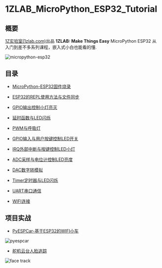 # 1ZLAB_MicroPython_ESP32_Tutorial

## 概要
[1Z实验室(1zlab.com)](http://1zlab.com)出品 **1ZLAB: Make Things Easy**
MicroPython ESP32 从入门到差不多系列课程，嵌入式小白也能看的懂.

![micropython-esp32](http://img.1zlab.com/homepage-micropython-esp32.png)
## 目录

* [MicroPython-ESP32固件烧录](/home/zr/Project/1ZLAB_MicroPython_ESP32_Tutorial/01_MicroPython-ESP32固件烧录/MicroPython-ESP32固件烧录.md)

* [ESP32的REPL使用方法与文件同步](/home/zr/Project/1ZLAB_MicroPython_ESP32_Tutorial/02_连接REPL与源码上传picocom+ampy/ESP32的REPL使用方法与文件同步.md)

* [GPIO输出控制小灯亮灭](/home/zr/Project/1ZLAB_MicroPython_ESP32_Tutorial/03_GPIO输出与控制LED亮灭/GPIO输出控制小灯亮灭.md)
* [延时函数与LED闪烁](/home/zr/Project/1ZLAB_MicroPython_ESP32_Tutorial/04_延时函数与LED闪烁/延时函数与LED闪烁.md)
* [PWM与呼吸灯](/home/zr/Project/1ZLAB_MicroPython_ESP32_Tutorial/05_PWM与呼吸灯/PWM与呼吸灯.md)
* [GPIO输入与用户按键控制LED开关](/home/zr/Project/1ZLAB_MicroPython_ESP32_Tutorial/06_GPIO输入与按键控制LED小灯/GPIO输入与用户按键控制LED开关.md)
* [IRQ外部中断与按键控制LED小灯](/home/zr/Project/1ZLAB_MicroPython_ESP32_Tutorial/07_IRQ外部中断与按键控制LED小灯/IRQ外部中断与按键控制LED小灯.md)
* [ADC采样与电位计控制LED亮度](/home/zr/Project/1ZLAB_MicroPython_ESP32_Tutorial/08_ADC采样与电位计控制LED亮度/ADC采样与电位计控制LED亮度.md)
* [DAC数字转模拟](/home/zr/Project/1ZLAB_MicroPython_ESP32_Tutorial/09_DAC数字转模拟/DAC数字转模拟.md)
* [Timer定时器与LED闪烁](/home/zr/Project/1ZLAB_MicroPython_ESP32_Tutorial/10_Timer定时器与LED闪烁/Timer定时器与LED闪烁.md)
* [UART串口通信](/home/zr/Project/1ZLAB_MicroPython_ESP32_Tutorial/11_UART串口通信/UART串口通信.md)
* [WIFI连接](/home/zr/Project/1ZLAB_MicroPython_ESP32_Tutorial/14_WIFI连接/WIFI连接.md)

## 项目实战
* [PyESPCar-基于ESP32的WIFI小车](https://github.com/1zlab/1ZLAB_PyEspCar)

![pyespcar](http://img.1zlab.com/homepage-pyespcar.png)
* [舵机云台人脸追踪](https://github.com/1zlab/1ZLAB_Face_Track_Robot)

![face track](http://img.1zlab.com/homepage-opencv-face-tracking.png)